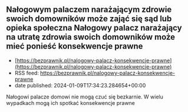 ## Nałogowym palaczem narażającym zdrowie swoich domowników może zająć się sąd lub opieka społeczna Nałogowy palacz narażający na utratę zdrowia swoich domowników może mieć ponieść konsekwencje prawne
 - [https://bezprawnik.pl/nalogowy-palacz-konsekwencje-prawne](https://bezprawnik.pl/nalogowy-palacz-konsekwencje-prawne)
 - RSS feed: https://bezprawnik.pl/nalogowy-palacz-konsekwencje-prawne
 - date published: 2024-01-09T17:34:23.284654+00:00

Nałogowi palacze domowi nie mogą czuć się bezkarnie. W wielu wypadkach mogą ich spotkać konsekwencje prawne

